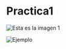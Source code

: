 # Practica1

![Esta es la imagen 1](https://www.adslzone.net/app/uploads-adslzone.net/2019/04/borrar-fondo-imagen.jpg)

![Ejemplo](https://user-images.githubusercontent.com/80652752/137304879-b9223fe8-3e1d-479c-85f8-a5730ded51fe.PNG)

